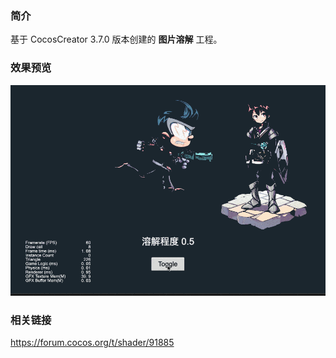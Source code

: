 ### 简介
基于 CocosCreator 3.7.0 版本创建的 **图片溶解** 工程。

### 效果预览
![image](../../../gif/202202/2022022407.gif)

### 相关链接
https://forum.cocos.org/t/shader/91885